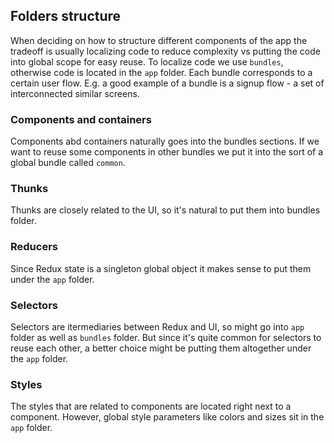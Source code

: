 ## Folders structure

When deciding on how to structure different components of the app the tradeoff is usually
localizing code to reduce complexity vs putting the code into global scope for easy reuse.
To localize code we use `bundles`, otherwise code is located in the `app` folder. Each
bundle corresponds to a certain user flow. E.g. a good example of a bundle is a signup flow -
a set of interconnected similar screens.

### Components and containers

Components abd containers naturally goes into the bundles sections. If we want to reuse
some components in other bundles we put it into the sort of a global bundle called `common`.

### Thunks

Thunks are closely related to the UI, so it's natural to put them into bundles folder.

### Reducers

Since Redux state is a singleton global object it makes sense to put them under the `app`
folder.

### Selectors

Selectors are itermediaries between Redux and UI, so might go into `app` folder as well as
`bundles` folder. But since it's quite common for selectors to reuse each other, a better
choice might be putting them altogether under the `app` folder.

### Styles

The styles that are related to components are located right next to a component. However,
global style parameters like colors and sizes sit in the `app` folder.

